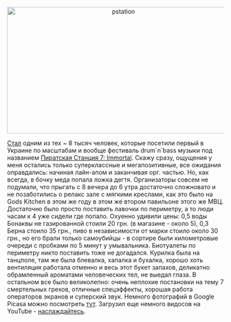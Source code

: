 <p align="center"><img align="none" src="/media/pictures/x_4bb9ce97.jpg" alt="pstation" style="width:525px;height:294px;" /></p><a href="/blog/185.html">Стал</a> одним из тех ~ 8 тысяч человек, которые посетили первый в Украине по масштабам и вообще фестиваль drum`n`bass музыки под названием <a href="http://www.piratestation.info/">Пиратская Станция 7: Immortal</a>. Скажу сразу, ощущения у меня остались только суперклассные и мегапозитивные, все ожидания оправдались: начиная лайн-апом и заканчивая орг. частью. Но, как всегда, в бочку меда попала ложка дегтя. Организаторы совсем не подумали, что прыгать с 8 вечера до 6 утра достаточно сложновато и не позаботились о релакс зале с мягкими креслами, как это было на Gods Kitchen в этом же году в этом же втором павильоне этого же МВЦ. Достаточно было просто поставить лавочки по периметру, а то люди часам к 4 уже сидели где попало. Охуенно удивили цены: 0,5 воды Бонаквы не газированной стоили 20 грн. (в магазине - около 5), 0,3 Берна стоило 35 грн., пиво в независимости от марки стоило около 30 грн., но его брали только самоубийцы - в сортире были километровые очереди с пробками по 5 минут у умывальника. Биотуалеты по периметру никто поставить тоже не догадался. Курилка была на танцполе, там же была блевалка, хапалка и бухалка, хорошо хоть вентиляция работала отменно и весь этот букет запахов, деликатно обрамленный ароматами человеческих тел, не выедал глаза. В остальном все было великолепно: очень неплохие постановки на тему 7 смертельных грехов, отличные спецэффекты, хорошая работа операторов экранов и суперский звук. Немного фотографий в Google Picasa можно посмотреть <a href="http://picasaweb.google.com/solarzine/PirateStation">тут</a>. Загрузил еще немного видосов на YouTube - <a href="http://www.youtube.com/view_play_list?p=21633B9A1411387C">наслаждайтесь</a>.
